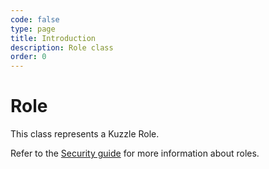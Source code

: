 ```yaml
---
code: false
type: page
title: Introduction
description: Role class
order: 0
---
```


# Role

This class represents a Kuzzle Role.

Refer to the [Security guide](/core/1/guides/essentials/security/#defining-roles-default) for more information about roles.